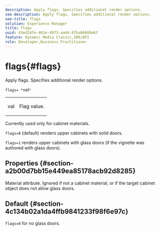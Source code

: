 ```yaml
---
description: Apply flags. Specifies additional render options.
seo-description: Apply flags. Specifies additional render options.
seo-title: flags
solution: Experience Manager
title: flags
uuid: 43ed24fe-461e-4973-aa44-8fba66668e6f
feature: Dynamic Media Classic,SDK/API
role: Developer,Business Practitioner
---
```


# flags{#flags}

Apply flags. Specifies additional render options.

 `flags= *`val`*`

<table id="simpletable_00B21BD9E47E4D2FB0042CB507431916"> 
 <tr class="strow"> 
  <td class="stentry"> <p><span class="varname"> val</span> </p> </td> 
  <td class="stentry"> <p>Flag value. </p></td> 
 </tr> 
</table>

Currently used only for cabinet materials.

`flags=0` (default) renders upper cabinets with solid doors.

`flags=1` renders upper cabinets with glass doors (if the vignette was authored with glass doors).

## Properties {#section-a2b00d7bb15e449ea85178acb92d8285}

Material attribute. Ignored if not a cabinet material, or if the target cabinet object does not allow glass doors.

## Default {#section-4c134b02a1da4ffb9841233f98f6e97c}

`flags=0` for no glass doors. 
